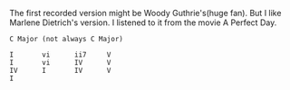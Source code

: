 The first recorded version might be Woody Guthrie's(huge fan). But I like Marlene Dietrich's version. I listened to it from the movie A Perfect Day.

```
C Major (not always C Major)

I       vi      ii7     V
I       vi      IV      V
IV      I       IV      V
I
```
